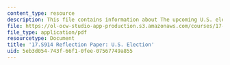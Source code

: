```yaml
---
content_type: resource
description: This file contains information about The upcoming U.S. election.
file: https://ol-ocw-studio-app-production.s3.amazonaws.com/courses/17-s914-conversations-you-cant-have-on-campus-race-ethnicity-gender-and-identity-spring-2012/5eb3d054743f66f10fee07567749a855_MIT17_S914S12_us3.pdf
file_type: application/pdf
resourcetype: Document
title: '17.S914 Reflection Paper: U.S. Election'
uid: 5eb3d054-743f-66f1-0fee-07567749a855
---
```

